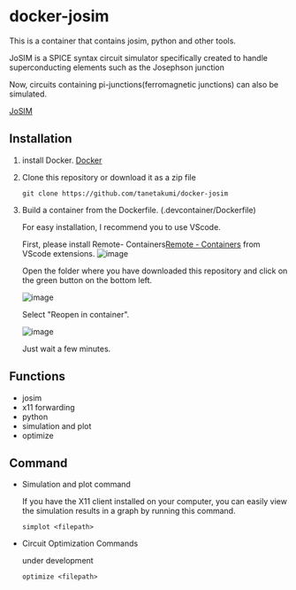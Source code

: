 # docker-josim

This is a container that contains josim, python and other tools.

JoSIM is a SPICE syntax circuit simulator specifically created to handle superconducting elements such as the Josephson junction

Now, circuits containing pi-junctions(ferromagnetic junctions) can also be simulated.

[JoSIM](https://github.com/JoeyDelp/JoSIM)

## Installation

1.  install Docker.   [Docker](https://www.docker.com/)

2.  Clone this repository or download it as a zip file
    ```
    git clone https://github.com/tanetakumi/docker-josim
    ```

3.  Build a container from the Dockerfile. (.devcontainer/Dockerfile)
    
    For easy installation, I recommend you to use VScode.
    
    First, please install Remote- Containers[Remote - Containers](https://code.visualstudio.com/docs/remote/containers) from VScode extensions.
    ![image](https://user-images.githubusercontent.com/75787495/146673520-c86cc686-21ef-4cdd-a06e-8edb493877ce.png)
    
    Open the folder where you have downloaded this repository and click on the green button on the bottom left.
    
    ![image](https://user-images.githubusercontent.com/75787495/146674126-021c88c3-8ce1-4b29-b6b6-87ce5271460e.png)

    Select "Reopen in container".
    
    ![image](https://user-images.githubusercontent.com/75787495/146674076-fbd9f7ea-b333-428b-ad3e-62f2d246bbd6.png)
    
    Just wait a few minutes.


## Functions

- josim
- x11 forwarding
- python
- simulation and plot
- optimize

## Command

- Simulation and plot command

    If you have the X11 client installed on your computer, you can easily view the simulation results in a graph by running this command.
    ```
    simplot <filepath>
    ```

- Circuit Optimization Commands

    under development
    ```
    optimize <filepath>
    ```
